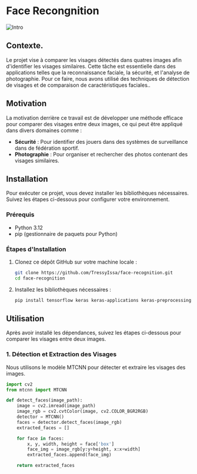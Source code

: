 # Face Recongnition
![Intro](https://github.com/user-attachments/assets/030722b6-f96d-4dd3-b463-6aaea1b9e368)

## Contexte.
Le projet vise à comparer les visages détectés dans quatres images afin d'identifier les visages similaires.
Cette tâche est essentielle dans des applications telles que la reconnaissance faciale, la sécurité, et l'analyse de photographie.
Pour ce faire, nous avons utilisé des techniques de détection de visages et de comparaison de caractéristiques faciales..

## Motivation
La motivation derrière ce travail est de développer une méthode efficace pour comparer des visages entre deux images, ce qui peut être appliqué dans divers domaines comme :
- **Sécurité** : Pour identifier des jouers dans des systèmes de surveillance dans de fédération sportif.
- **Photographie** : Pour organiser et rechercher des photos contenant des visages similaires.

## Installation
Pour exécuter ce projet, vous devez installer les bibliothèques nécessaires. Suivez les étapes ci-dessous pour configurer votre environnement.

### Prérequis
- Python 3.12
- pip (gestionnaire de paquets pour Python)

### Étapes d'Installation
1. Clonez ce dépôt GitHub sur votre machine locale :
    ```sh
    git clone https://github.com/TressyIssa/face-recognition.git
    cd face-recognition
    ```

2. Installez les bibliothèques nécessaires :
    ```sh
    pip install tensorflow keras keras-applications keras-preprocessing mtcnn scikit-learn opencv-python matplotlib
    ```

## Utilisation
Après avoir installé les dépendances, suivez les étapes ci-dessous pour comparer les visages entre deux images.

### 1. Détection et Extraction des Visages
Nous utilisons le modèle MTCNN pour détecter et extraire les visages des images.

```python
import cv2
from mtcnn import MTCNN

def detect_faces(image_path):
    image = cv2.imread(image_path)
    image_rgb = cv2.cvtColor(image, cv2.COLOR_BGR2RGB)
    detector = MTCNN()
    faces = detector.detect_faces(image_rgb)
    extracted_faces = []

    for face in faces:
        x, y, width, height = face['box']
        face_img = image_rgb[y:y+height, x:x+width]
        extracted_faces.append(face_img)

    return extracted_faces
